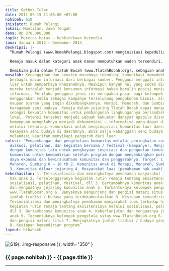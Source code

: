 ```yaml
---
title: Gethok Tular
date: 2011-09-15 11:08:00 +07:00
nohibah: 619
inisiator: Rumah Pelangi
lokasi: Muntilan, Jawa Tengah
dana: Rp 370.000.000
topik: Meretas batas – kebhinekaan bermedia
lama: Januari 2012 – Desember 2014
deskripsi: |-
  “Rumah Pelangi (www.RumahPelangi.blogspot.com) menginisiasi kepedulian pada anak semenjak 8 tahun lalu dengan pendekatan seni tradisi. Pada awalnya seni ini hanya dilakukan kalangan dewasa namun kemudian dilakukan anak-anak dalam jejaring Tlatah Bocah (18 komunitas di Merapi, Menoreh, dan Sumbing) sebagai kampanye anak merupakan subyek pembangunan.

  Remaja masuk dalam kategori anak namun membutuhkan wadah tersendiri. Mereka mulai mudah mendapatkan referensi dari berbagai sumber dalam pencarian jati diri namun perlu pembelajaran bersama untuk dapat memilah hal yang sesuai usia psikologis dan lingkungannya.

  Demikian pula dalam Tlatah Bocah (www.TlatahBocah.org), sebagian anak telah beranjak remaja. Kegiatan yang telah dijalani sewaktu anak-anak perlu dilanjutkan supaya pengembangan diri mereka tidak lepas dari tradisi, keberagaman, serta diperkenalkan isu-isu di lingkungan dan penyikapannya. Penguatan komunitas remaja ini dicapai melalui kegiatan berjejaring dalam program kesenian, pendokumentasian kegiatan budaya, serta pengelolaan media jurnalistik yang dikelola mereka. Media online dapat menyebarkan inspirasi pada komunitas remaja daerah lain untuk beraktifitas sesuai karakteristik lokal masing-masing.”
masalah: Kecanggihan dan semakin murahnya teknologi komunikasi memudahkan mendapatkan
  berbagai macam informasi dari berbagai sumber. Pengguna menggali informasi dari
  luar untuk memperkaya khasanahnya. Meskipun banyak hal yang sudah didapatkan namun
  mereka tetaplah menjadi konsumen informasi bukan beralih posisi menjadi produsen
  informasi. Perilaku pengguna jenis ini merupakan pasar bagi kelompok yang mampu
  menggunakan media sebagai kampanye terselubung pengukuhan bisnis, aliran politik,
  maupun ajaran yang ingin dikembangkannya. Merapi, Menoreh, dan Sumbing mempunyai
  keragaman seni budaya. Remaja dalam jejaring Tlatah Bocah dapat mengesplorasinya
  sebagai kekuatan komunitas untuk pembangunan lingkungannya berlandaskan karakter
  lokal. Potensi tersebut menjadi sebuah kekuatan dahsyat apabila disatukan dengan
  kemampuan mengolahnya menjadi dokumentasi – informative yang dapat didesiminasikan
  melalui teknologi komunikasi untuk menginspirasi komunitas luar daerah mengelola
  kekayaan seni budaya di daerahnya. Bola salju kebanggaan seni budaya setempat akan
  melandasi kearifan menyikapi pengaruh dari luar.
solusi: 'Pengembangan dan pengelolaan komunitas melalui peningkatan sumber daya melalui
  diskusi, pelatihan, dan kegiatan bersama / festival (kampanye), Menjalin relasi
  dengan komunitas lain untuk pengkayaan inspirasi dan penguatan komunitas, Persiapan
  komunitas untuk kemandirian setelah program dengan mengembangkan potensi sumber
  daya ekonomi dan kewirausahaan komunitas dan penggeraknya. Target: 1. Anak Merapi,
  Menoreh, Sumbing 0 – 18 th 2. Komunitas Anak di Merapi, Menoreh, Sumbing dalam jejaring
  3. Komunitas diluar jejaring 4. Masyarakat luas (pemahaman hak anak).'
keberhasilan: 1. Tersosialisasi dan meningkatnya pemahaman masyarakat luas terhadap
  hak anak 2. Terselenggaranya kegiatan rutin remaja tentang eksistensinya melalui
  sosialisasi, pelatihan, festival, dll 3. Bertambahnya komunitas anak 4. Keberlanjutan
  dan menguatnya jejaring komunitas anak 5. Terbentuknya kelompok pengelola situs
  www.TlatahBocah.org 6. Banyaknya pengunjung dan pengisi materi situs 7. Meningkatnya
  jumlah tradisi / budaya yang terdokumentasikan 8. Kesiapan kemandirian program”1.
  Tersosialisasi dan meningkatnya pemahaman masyarakat luas terhadap hak anak 2. Terselenggaranya
  kegiatan rutin remaja tentang eksistensinya melalui sosialisasi, pelatihan, festival,
  dll 3. Bertambahnya komunitas anak 4. Keberlanjutan dan menguatnya jejaring komunitas
  anak 5. Terbentuknya kelompok pengelola situs www.TlatahBocah.org 6. Banyaknya pengunjung
  dan pengisi materi situs 7. Meningkatnya jumlah tradisi / budaya yang terdokumentasikan
  8. Kesiapan kemandirian program”
layout: hibahcmb
---
```


![619](/static/img/hibahcmb/619.png){: .img-responsive }{: width="350" }

### {{ page.nohibah }} - {{ page.title }}

---
